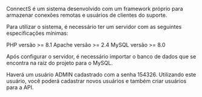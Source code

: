 ConnectS é um sistema desenvolvido com um framework próprio para armazenar conexões remotas e usuários de clientes do suporte.

Para utilizar o sistema, é necessário ter um servidor com as seguintes especificações mínimas:

PHP versão >= 8.1
Apache versão >= 2.4
MySQL versão >= 8.0

Após configurar o servidor, é necessário importar o banco de dados que se encontra na raiz do projeto para o MySQL.

Haverá um usuário ADMIN cadastrado com a senha 154326. Utilizando este usuário, você poderá cadastrar novos usuários e também criar usuários para a API.
